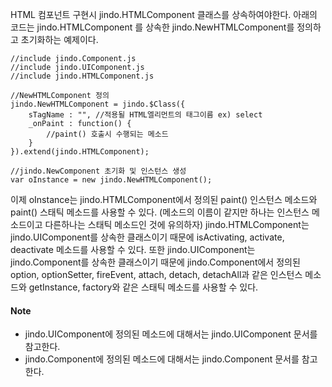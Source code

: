 HTML 컴포넌트 구현시 jindo.HTMLComponent 클래스를 상속하여야한다. 아래의 코드는 jindo.HTMLComponent 를 상속한 jindo.NewHTMLComponent를 정의하고 초기화하는 예제이다.

	//include jindo.Component.js
	//include jindo.UIComponent.js
	//include jindo.HTMLComponent.js
	 
	//NewHTMLComponent 정의
	jindo.NewHTMLComponent = jindo.$Class({
	    sTagName : "", //적용될 HTML엘리먼트의 태그이름 ex) select
	    _onPaint : function() {
	        //paint() 호출시 수행되는 메소드
	    }
	}).extend(jindo.HTMLComponent);
	 
	//jindo.NewComponent 초기화 및 인스턴스 생성
	var oInstance = new jindo.NewHTMLComponent();

이제 oInstance는 jindo.HTMLComponent에서 정의된 paint() 인스턴스 메소드와 paint() 스태틱 메소드를 사용할 수 있다. (메소드의 이름이 같지만 하나는 인스턴스 메소드이고 다른하나는 스태틱 메소드인 것에 유의하자) jindo.HTMLComponent는 jindo.UIComponent를 상속한 클래스이기 때문에 isActivating, activate, deactivate 메소드를 사용할 수 있다. 또한 jindo.UIComponent는 jindo.Component를 상속한 클래스이기 때문에 jindo.Component에서 정의된 option, optionSetter, fireEvent, attach, detach, detachAll과 같은 인스턴스 메소드와 getInstance, factory와 같은 스태틱 메소드를 사용할 수 있다.

#### Note

* jindo.UIComponent에 정의된 메소드에 대해서는 jindo.UIComponent 문서를 참고한다.
* jindo.Component에 정의된 메소드에 대해서는 jindo.Component 문서를 참고한다.